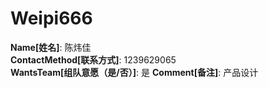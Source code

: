 # Weipi666

**Name[姓名]**: 陈炜佳  
**ContactMethod[联系方式]**: 1239629065  
**WantsTeam[组队意愿（是/否）]**: 是
**Comment[备注]**: 产品设计  
